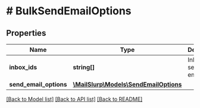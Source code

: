 # # BulkSendEmailOptions

## Properties

Name | Type | Description | Notes
------------ | ------------- | ------------- | -------------
**inbox_ids** | **string[]** | Inboxes to send the email from | 
**send_email_options** | [**\MailSlurp\Models\SendEmailOptions**](SendEmailOptions) |  | 

[[Back to Model list]](../../README#documentation-for-models) [[Back to API list]](../../README#documentation-for-api-endpoints) [[Back to README]](../../README)



